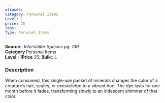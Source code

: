 ```yaml
---
aliases: 
Category: Personel Items
Level: 1
price: 25
tags: 
Type: Personel Items
---
```

**Source**:: _Interstellar Species pg. 139_  
**Category** Personal Items  
**Level**:: 1**Price** 25; **Bulk**:: L

### Description

When consumed, this single-use packet of minerals changes the color of a creature’s hair, scales, or exoskeleton to a vibrant hue. The dye lasts for one month before it fades, transforming slowly to an iridescent shimmer of that color.
